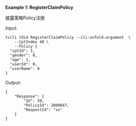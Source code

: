 **Example 1: RegisterClaimPolicy**

披露策略Policy注册

Input: 

```
tccli tdid RegisterClaimPolicy --cli-unfold-argument  \
    --CptIndex 48 \
    --Policy {
  "cptId": 1,
  "gender": 0,
  "age": 1,
  "userId": 0,
  "userName": 0
}
```

Output: 
```
{
    "Response": {
        "Id": 39,
        "PolicyId": 2000047,
        "RequestId": "xx"
    }
}
```

